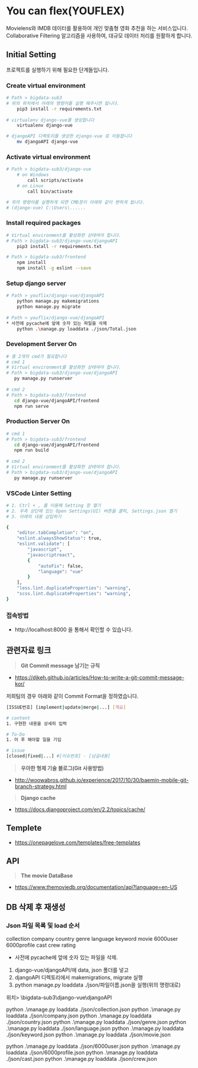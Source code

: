 ﻿# You can flex(YOUFLEX)

Movielens와 IMDB 데이터를 활용하여 개인 맞춤형 영화 추천을 하는 서비스입니다.
Collaborative Filtering 알고리즘을 사용하여, 대규모 데이터 처리를 원활하게 합니다.


## Initial Setting

프로젝트를 실행하기 위해 필요한 단계들입니다. 

### Create virtual environment

```bash
# Path > bigdata-sub3
# 위의 위치에서 아래의 명령어를 실행 해주시면 됩니다.
    pip3 install -r requirements.txt
   
# virtualenv django-vue를 생성합니다
    virtualenv django-vue

# djangoAPI 디렉토리를 생성한 django-vue 로 이동합니다
    mv djangoAPI django-vue
```



### Activate virtual environment

```bash
# Path > bigdata-sub3/django-vue
    # on Windows
        call scripts/activate
    # on Linux
        call bin/activate

# 위의 명령어를 실행하게 되면 CMD창이 아래와 같이 변하게 됩니다.
# (django-vue) C:\Users\......
```



### Install required packages

```bash
# Virtual environment를 활성화한 상태여야 합니다.
# Path > bigdata-sub3/django-vue/djangoAPI
    pip3 install -r requirements.txt

# Path > bigdata-sub3/frontend
    npm install
    npm install -g eslint --save
```



### Setup django server

```bash
# Path > youflix/django-vue/djangoAPI
    python manage.py makemigrations
    python manage.py migrate
    
# Path > youflix/django-vue/djangoAPI
* 사전에 pycache에 앞에 숫자 있는 파일을 삭제
    python .\manage.py loaddata ./json/Total.json
```



### Development Server On

```bash
# 총 2개의 cmd가 필요합니다
# cmd 1
# Virtual environment를 활성화한 상태여야 합니다.
# Path > bigdata-sub3/django-vue/djangoAPI
   py manage.py runserver
   
# cmd 2
# Path > bigdata-sub3/frontend
   cd django-vue/djangoAPI/frontend
   npm run serve
```



### Production Server On

```bash
# cmd 1
# Path > bigdata-sub3/frontend
   cd django-vue/djangoAPI/frontend
   npm run build
   
# cmd 2
# Virtual environment를 활성화한 상태여야 합니다.
# Path > bigdata-sub3/django-vue/djangoAPI
   py manage.py runserver
```



### VSCode Linter Setting

```bash
# 1. Ctrl + , 를 이용해 Setting 창 열기
# 2. 우측 상단에 있는 Open Settings(UI) 버튼을 클릭, Settings.json 열기
# 3. 아래의 내용 삽입하기

{
    "editor.tabCompletion": "on",
    "eslint.alwaysShowStatus": true,
    "eslint.validate": [
        "javascript",
        "javascriptreact",
        {
            "autoFix": false,
            "language": "vue"
        }
    ],
    "less.lint.duplicateProperties": "warning",
    "scss.lint.duplicateProperties": "warning",    
}
```



### 접속방법

- http://localhost:8000 을 통해서 확인할 수 있습니다.



## 관련자료 링크

> **Git Commit message 남기는 규칙**

- https://djkeh.github.io/articles/How-to-write-a-git-commit-message-kor/



 저희팀의 경우 아래와 같이 Commit Format을 정하였습니다.

```bash
[ISSUE번호] [implement|update|merge|...] [개요]

# content
1. 구현한 내용을 상세히 입력

# To-Do
1. 이 후 해야할 일을 기입

# issue
[closed|fixed|...] #[이슈번호] - [남길내용]
```



> **우아한 형제 기술 블로그(Git 사용방법)**

- http://woowabros.github.io/experience/2017/10/30/baemin-mobile-git-branch-strategy.html

> **Django cache**

- https://docs.djangoproject.com/en/2.2/topics/cache/





## Templete

- https://onepagelove.com/templates/free-templates



## API

> **The movie DataBase**

- https://www.themoviedb.org/documentation/api?language=en-US

## DB 삭제 후 재생성
### Json 파일 목록 및 load 순서
collection
company
country
genre
language
keyword
movie
6000user
6000profile
cast
crew
rating

* 사전에 pycache에 앞에 숫자 있는 파일을 삭제.

1. django-vue/djangoAPI/에 data, json 폴더를 넣고
2. djangoAPI 디렉토리에서 makemigrations, migrate 실행
3. python manage.py loaddata ./json/파일이름.json을 실행(위의 명령대로)

위치> \bigdata-sub3\django-vue\djangoAPI

python .\manage.py loaddata ./json/collection.json
python .\manage.py loaddata ./json/company.json
python .\manage.py loaddata ./json/country.json
python .\manage.py loaddata ./json/genre.json
python .\manage.py loaddata ./json/language.json
python .\manage.py loaddata ./json/keyword.json
python .\manage.py loaddata ./json/movie.json

python .\manage.py loaddata ./json/6000user.json
python .\manage.py loaddata ./json/6000profile.json
python .\manage.py loaddata ./json/cast.json
python .\manage.py loaddata ./json/crew.json